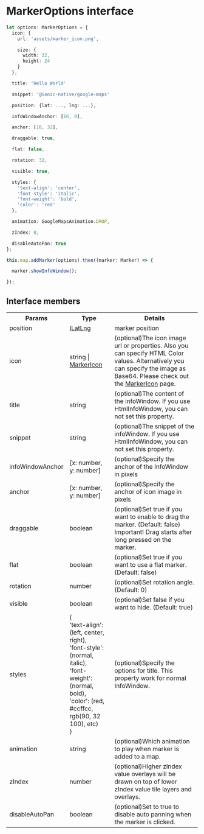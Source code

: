 # MarkerOptions interface

```typescript
let options: MarkerOptions = {
  icon: {
    url: 'assets/marker_icon.png',

    size: {
      width: 32,
      height: 24
    }
  },

  title: 'Hello World'

  snippet: '@ionic-native/google-maps'

  position: {lat: ..., lng: ...},

  infoWindowAnchor: [16, 0],

  anchor: [16, 32],

  draggable: true,

  flat: false,

  rotation: 32,

  visible: true,

  styles: {
    'text-align': 'center',
    'font-style': 'italic',
    'font-weight': 'bold',
    'color': 'red'
  },

  animation: GoogleMapsAnimation.DROP,

  zIndex: 0,

  disableAutoPan: true
};

this.map.addMarker(options).then((marker: Marker) => {

  marker.showInfoWindow();

});
```

## Interface members

<table>
<tr>
  <th>Params</th>
  <th>Type</th>
  <th>Details</th>
</tr>
<tr>
  <td>position</td>
  <td><a href="../ilatlng/README.md">ILatLng</a></td>
  <td>marker position</td>
</tr>
<tr>
  <td>icon</td>
  <td>string | <a href="../markericon/README.md">MarkerIcon</a></td>
  <td>(optional)The icon image url or properties. Also you can specify HTML Color values. Alternatively you can specify the image as Base64. Please check out the <a href="../markericon/README.md">MarkerIcon</a> page.</td>
</tr>
<tr>
  <td>title</td>
  <td>string</td>
  <td>(optional)The content of the infoWindow. If you use HtmlInfoWindow, you can not set this property.</td>
</tr>
<tr>
  <td>snippet</td>
  <td>string</td>
  <td>(optional)The snippet of the infoWindow. If you use HtmlInfoWindow, you can not set this property.</td>
</tr>
<tr>
  <td>infoWindowAnchor</td>
  <td>[x: number, y: number]</td>
  <td>(optional)Specify the anchor of the InfoWindow in pixels</td>
</tr>
<tr>
  <td>anchor</td>
  <td>[x: number, y: number]</td>
  <td>(optional)Specify the anchor of icon image in pixels</td>
</tr>
<tr>
  <td>draggable</td>
  <td>boolean</td>
  <td>(optional)Set true if you want to enable to drag the marker. (Default: false) Important! Drag starts after long pressed on the marker.</td>
</tr>
<tr>
  <td>flat</td>
  <td>boolean</td>
  <td>(optional)Set true if you want to use a flat marker. (Default: false)</td>
</tr>
<tr>
  <td>rotation</td>
  <td>number</td>
  <td>(optional)Set rotation angle. (Default: 0)</td>
</tr>
<tr>
  <td>visible</td>
  <td>boolean</td>
  <td>(optional)Set false if you want to hide. (Default: true)</td>
</tr>
<tr>
  <td>styles</td>
  <td>{<br>
'text-align': (left, center, right),<br>
'font-style': (normal, italic),<br>
'font-weight': (normal, bold),<br>
'color': (red, #ccffcc, rgb(90, 32 100), etc)<br>
}</td>
  <td>(optional)Specify the options for title. This property work for normal InfoWindow.</td>
</tr>
<tr>
  <td>animation</td>
  <td>string</td>
  <td>(optional)Which animation to play when marker is added to a map.</td>
</tr>
<tr>
  <td>zIndex</td>
  <td>number</td>
  <td>(optional)Higher zIndex value overlays will be drawn on top of lower zIndex value tile layers and overlays.</td>
</tr>
<tr>
  <td>disableAutoPan</td>
  <td>boolean</td>
  <td>(optional)Set to true to disable auto panning when the marker is clicked.</td>
</tr>
</table>
